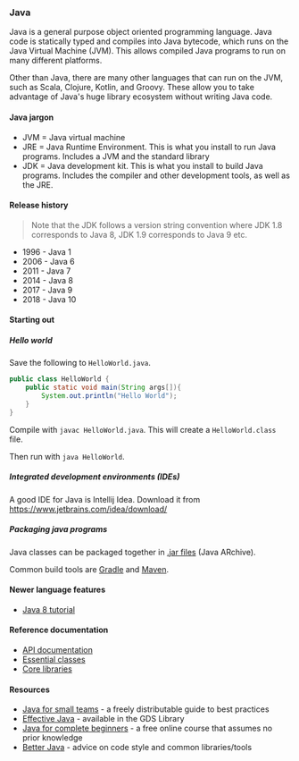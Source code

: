 ### Java

Java is a general purpose object oriented programming language. Java code is statically typed and compiles into Java bytecode, which runs on the Java Virtual Machine (JVM). This allows compiled Java programs to run on many different platforms.

Other than Java, there are many other languages that can run on the JVM, such as Scala, Clojure, Kotlin, and Groovy. These allow you to take advantage of Java's huge library ecosystem without writing Java code.

#### Java jargon
- JVM = Java virtual machine
- JRE = Java Runtime Environment. This is what you install to run Java programs. Includes a JVM and the standard library
- JDK = Java development kit. This is what you install to build Java programs. Includes the compiler and other development tools, as well as the JRE.

#### Release history
> Note that the JDK follows a version string convention where JDK 1.8 corresponds to Java 8, JDK 1.9 corresponds to Java 9 etc. 

- 1996 - Java 1
- 2006 - Java 6
- 2011 - Java 7
- 2014 - Java 8
- 2017 - Java 9
- 2018 - Java 10

#### Starting out
##### Hello world
Save the following to `HelloWorld.java`.

```java
public class HelloWorld {
	public static void main(String args[]){
		System.out.println("Hello World");
	}
}
```

Compile with `javac HelloWorld.java`. This will create a `HelloWorld.class` file.

Then run with `java HelloWorld`.

##### Integrated development environments (IDEs)
A good IDE for Java is Intellij Idea. Download it from https://www.jetbrains.com/idea/download/

##### Packaging java programs
Java classes can be packaged together in [.jar files](https://docs.oracle.com/javase/tutorial/deployment/jar/basicsindex.html) (Java ARchive).

Common build tools are [Gradle](http://gradle.org/) and [Maven](http://books.sonatype.com/mvnex-book/reference/index.html).

#### Newer language features
* [Java 8 tutorial](http://winterbe.com/posts/2014/03/16/java-8-tutorial/)

#### Reference documentation
- [API documentation](https://docs.oracle.com/javase/10/docs/api/overview-summary.html)
- [Essential classes](https://docs.oracle.com/javase/tutorial/essential/index.html)
- [Core libraries](https://docs.oracle.com/javase/10/core/java-core-libraries1.htm#JSCOR-GUID-C6BE8117-F73E-4BE6-98AA-681A0CD4EEA9)

#### Resources
- [Java for small teams](https://ncrcoe.gitbooks.io/java-for-small-teams/content/) - a freely distributable guide to best practices
- [Effective Java](https://gds-library.cloudapps.digital/books/573) - available in the GDS Library
- [Java for complete beginners](https://courses.caveofprogramming.com/p/java-for-complete-beginners) - a free online course that assumes no prior knowledge
- [Better Java](https://github.com/cxxr/better-java) - advice on code style and common libraries/tools
